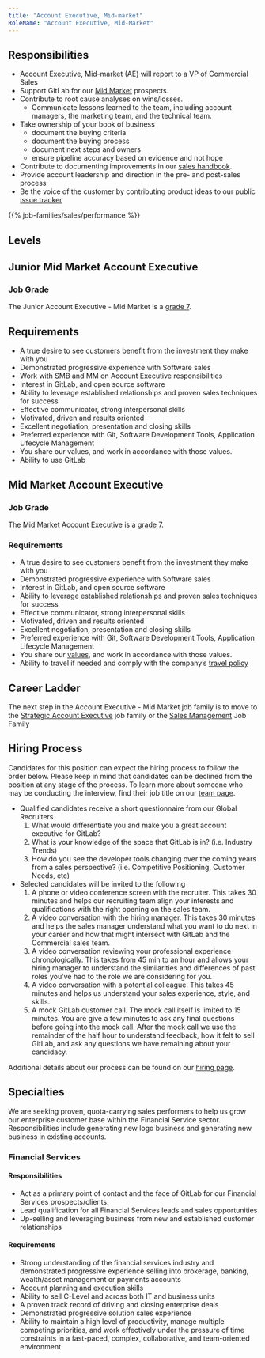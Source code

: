 ```yaml
---
title: "Account Executive, Mid-market"
RoleName: "Account Executive, Mid-Market"
---
```


## Responsibilities

- Account Executive, Mid-market (AE) will report to a VP of Commercial Sales
- Support GitLab for our [Mid Market](/handbook/sales/#market-segmentation) prospects.
- Contribute to root cause analyses on wins/losses.
  - Communicate lessons learned to the team, including account managers, the marketing team, and the technical team.
- Take ownership of your book of business
  - document the buying criteria
  - document the buying process
  - document next steps and owners
  - ensure pipeline accuracy based on evidence and not hope
- Contribute to documenting improvements in our [sales handbook](/handbook/sales/).
- Provide account leadership and direction in the pre- and post-sales process
- Be the voice of the customer by contributing product ideas to our public [issue tracker](https://gitlab.com/gitlab-org/gitlab-ee/issues)

{{% job-families/sales/performance %}}

## Levels

## Junior Mid Market Account Executive

### Job Grade

The Junior Account Executive - Mid Market is a [grade 7](/handbook/total-rewards/compensation/compensation-calculator/#gitlab-job-grades).

## Requirements

- A true desire to see customers benefit from the investment they make with you
- Demonstrated progressive experience with Software sales
- Work with SMB and MM on Account Executive responsibilities
- Interest in GitLab, and open source software
- Ability to leverage established relationships and proven sales techniques for success
- Effective communicator, strong interpersonal skills
- Motivated, driven and results oriented
- Excellent negotiation, presentation and closing skills
- Preferred experience with Git, Software Development Tools, Application Lifecycle Management
- You share our values, and work in accordance with those values.
- Ability to use GitLab

## Mid Market Account Executive

### Job Grade

The Mid Market Account Executive is a [grade 7](/handbook/total-rewards/compensation/compensation-calculator/#gitlab-job-grades).

### Requirements

- A true desire to see customers benefit from the investment they make with you
- Demonstrated progressive experience with Software sales
- Interest in GitLab, and open source software
- Ability to leverage established relationships and proven sales techniques for success
- Effective communicator, strong interpersonal skills
- Motivated, driven and results oriented
- Excellent negotiation, presentation and closing skills
- Preferred experience with Git, Software Development Tools, Application Lifecycle Management
- You share our [values](/handbook/values/), and work in accordance with those values.
- Ability to travel if needed and comply with the company’s [travel policy](/handbook/travel/)

## Career Ladder

The next step in the Account Executive - Mid Market job family is to move to the [Strategic Account Executive](/job-families/sales/enterprise-account-executive) job family or the [Sales Management](/job-families/sales/area-sales-manager/) Job Family

## Hiring Process

Candidates for this position can expect the hiring process to follow the order below. Please keep in mind that candidates can be declined from the position at any stage of the process. To learn more about someone who may be conducting the interview, find their job title on our [team page](/handbook/company/team/).

- Qualified candidates receive a short questionnaire from our Global Recruiters
  1. What would differentiate you and make you a great account executive for GitLab?
  1. What is your knowledge of the space that GitLab is in? (i.e. Industry Trends)
  1. How do you see the developer tools changing over the coming years from a sales perspective? (i.e. Competitive Positioning, Customer Needs, etc)
- Selected candidates will be invited to the following
  1. A phone or video conference screen with the recruiter. This takes 30 minutes and helps our recruiting team align your interests and qualifications with the right opening on the sales team.
  1. A video conversation with the hiring manager. This takes 30 minutes and helps the sales manager understand what you want to do next in your career and how that might intersect with GitLab and the Commercial sales team.
  1. A video conversation reviewing your professional experience chronologically. This takes from 45 min to an hour and allows your hiring manager to understand the similarities and differences of past roles you’ve had to the role we are considering for you.
  1. A video conversation with a potential colleague. This takes 45 minutes and helps us understand your sales experience, style, and skills.
  1. A mock GitLab customer call. The mock call itself is limited to 15 minutes. You are give a few minutes to ask any final questions before going into the mock call. After the mock call we use the remainder of the half hour to understand feedback, how it felt to sell GitLab, and ask any questions we have remaining about your candidacy.

Additional details about our process can be found on our [hiring page](/handbook/hiring/).

## Specialties

We are seeking proven, quota-carrying sales performers to help us grow our enterprise customer base within the Financial Service sector. Responsibilities include generating new logo business and generating new business in existing accounts.

### Financial Services

#### Responsibilities

- Act as a primary point of contact and the face of GitLab for our Financial Services prospects/clients.
- Lead qualification for all Financial Services leads and sales opportunities
- Up-selling and leveraging business from new and established customer relationships

#### Requirements

- Strong understanding of the financial services industry and demonstrated progressive experience selling into brokerage, banking, wealth/asset management or payments accounts
- Account planning and execution skills
- Ability to sell C-Level and across both IT and business units
- A proven track record of driving and closing enterprise deals
- Demonstrated progressive solution sales experience
- Ability to maintain a high level of productivity, manage multiple competing priorities, and work effectively under the pressure of time constraints in a fast-paced, complex, collaborative, and team-oriented environment
